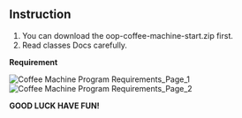 ## Instruction

1. You can download the oop-coffee-machine-start.zip first.
2. Read classes Docs carefully.

**Requirement**

![Coffee Machine Program Requirements_Page_1](https://user-images.githubusercontent.com/98913678/158911184-094890a2-b6a1-46c7-8fd2-6608042acedb.jpg)
![Coffee Machine Program Requirements_Page_2](https://user-images.githubusercontent.com/98913678/158911189-6536a3be-cdff-4067-8fc0-10aea2b0c5b8.jpg)

**GOOD LUCK HAVE FUN!**

